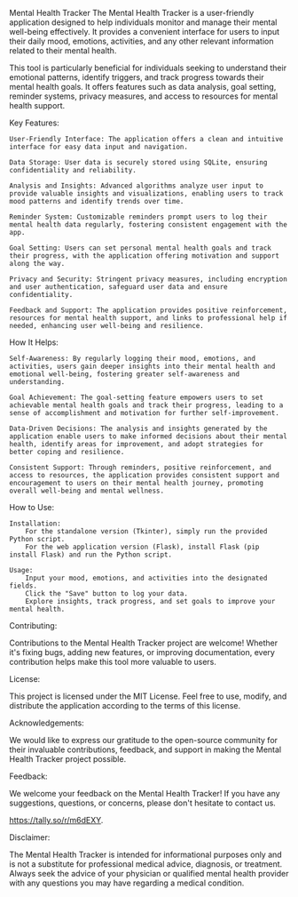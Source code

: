 Mental Health Tracker
The Mental Health Tracker is a user-friendly application designed to help individuals monitor and manage their mental well-being effectively. It provides a convenient interface for users to input their daily mood, emotions, activities, and any other relevant information related to their mental health.

This tool is particularly beneficial for individuals seeking to understand their emotional patterns, identify triggers, and track progress towards their mental health goals. It offers features such as data analysis, goal setting, reminder systems, privacy measures, and access to resources for mental health support.

Key Features:

    User-Friendly Interface: The application offers a clean and intuitive interface for easy data input and navigation.

    Data Storage: User data is securely stored using SQLite, ensuring confidentiality and reliability.

    Analysis and Insights: Advanced algorithms analyze user input to provide valuable insights and visualizations, enabling users to track mood patterns and identify trends over time.

    Reminder System: Customizable reminders prompt users to log their mental health data regularly, fostering consistent engagement with the app.

    Goal Setting: Users can set personal mental health goals and track their progress, with the application offering motivation and support along the way.

    Privacy and Security: Stringent privacy measures, including encryption and user authentication, safeguard user data and ensure confidentiality.

    Feedback and Support: The application provides positive reinforcement, resources for mental health support, and links to professional help if needed, enhancing user well-being and resilience.

How It Helps:

    Self-Awareness: By regularly logging their mood, emotions, and activities, users gain deeper insights into their mental health and emotional well-being, fostering greater self-awareness and understanding.

    Goal Achievement: The goal-setting feature empowers users to set achievable mental health goals and track their progress, leading to a sense of accomplishment and motivation for further self-improvement.

    Data-Driven Decisions: The analysis and insights generated by the application enable users to make informed decisions about their mental health, identify areas for improvement, and adopt strategies for better coping and resilience.

    Consistent Support: Through reminders, positive reinforcement, and access to resources, the application provides consistent support and encouragement to users on their mental health journey, promoting overall well-being and mental wellness.

How to Use:

    Installation:
        For the standalone version (Tkinter), simply run the provided Python script.
        For the web application version (Flask), install Flask (pip install Flask) and run the Python script.

    Usage:
        Input your mood, emotions, and activities into the designated fields.
        Click the "Save" button to log your data.
        Explore insights, track progress, and set goals to improve your mental health.

Contributing:

Contributions to the Mental Health Tracker project are welcome! Whether it's fixing bugs, adding new features, or improving documentation, every contribution helps make this tool more valuable to users.

License:

This project is licensed under the MIT License. Feel free to use, modify, and distribute the application according to the terms of this license.

Acknowledgements:

We would like to express our gratitude to the open-source community for their invaluable contributions, feedback, and support in making the Mental Health Tracker project possible.

Feedback:

We welcome your feedback on the Mental Health Tracker! If you have any suggestions, questions, or concerns, please don't hesitate to contact us.

https://tally.so/r/m6dEXY.


Disclaimer:

The Mental Health Tracker is intended for informational purposes only and is not a substitute for professional medical advice, diagnosis, or treatment. Always seek the advice of your physician or qualified mental health provider with any questions you may have regarding a medical condition.
